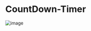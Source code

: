 # CountDown-Timer
![image](https://github.com/user-attachments/assets/ddf10ce4-c401-43e9-b59b-cb594e788adb)

